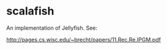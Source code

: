 scalafish
=========

An implementation of Jellyfish. See:

http://pages.cs.wisc.edu/~brecht/papers/11.Rec.Re.IPGM.pdf
